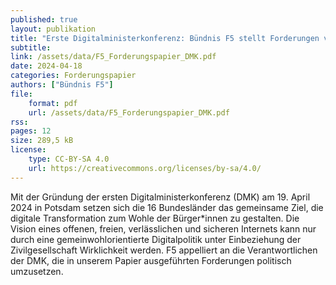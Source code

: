 ```yaml
---
published: true
layout: publikation
title: "Erste Digitalministerkonferenz: Bündnis F5 stellt Forderungen vor" 
subtitle: 
link: /assets/data/F5_Forderungspapier_DMK.pdf
date: 2024-04-18
categories: Forderungspapier
authors: ["Bündnis F5"]
file:
    format: pdf
    url: /assets/data/F5_Forderungspapier_DMK.pdf
rss:
pages: 12
size: 289,5 kB
license:
    type: CC-BY-SA 4.0
    url: https://creativecommons.org/licenses/by-sa/4.0/
---
```


Mit der Gründung der ersten Digitalministerkonferenz (DMK) am 19. April 2024 in Potsdam setzen sich die 16 Bundesländer das gemeinsame Ziel, die digitale Transformation zum Wohle der Bürger*innen zu gestalten. Die Vision eines offenen, freien, verlässlichen und sicheren Internets kann nur durch eine gemeinwohlorientierte Digitalpolitik unter Einbeziehung der Zivilgesellschaft Wirklichkeit werden. F5 appelliert an die Verantwortlichen der DMK, die in unserem Papier ausgeführten Forderungen politisch umzusetzen. 
